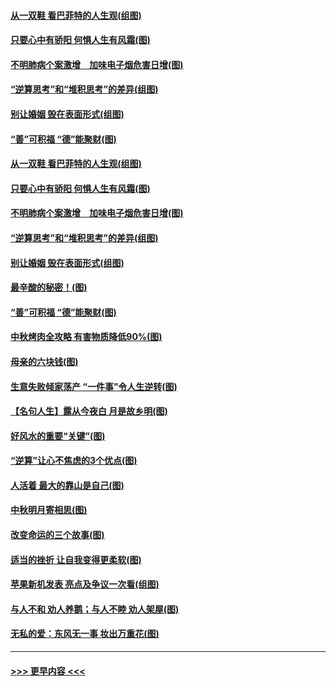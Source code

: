 #### [从一双鞋 看巴菲特的人生观(组图)](../pages/p8/907311.md?t=09141222) 
#### [只要心中有骄阳 何惧人生有风霜(图)](../pages/p8/907320.md?t=09141222) 
#### [不明肺病个案激增　加味电子烟危害日增(图)](../pages/p8/907307.md?t=09141222) 
#### [“逆算思考”和“堆积思考”的差异(组图)](../pages/p8/907229.md?t=09141222) 
#### [别让婚姻 毁在表面形式(组图)](../pages/p8/907118.md?t=09141222) 
#### [“善”可积福 “德”能聚财(图)](../pages/p8/906906.md?t=09141222) 
#### [从一双鞋 看巴菲特的人生观(组图)](../pages/p8/907311.md?t=09141222) 
#### [只要心中有骄阳 何惧人生有风霜(图)](../pages/p8/907320.md?t=09141222) 
#### [不明肺病个案激增　加味电子烟危害日增(图)](../pages/p8/907307.md?t=09141222) 
#### [“逆算思考”和“堆积思考”的差异(组图)](../pages/p8/907229.md?t=09141222) 
#### [别让婚姻 毁在表面形式(组图)](../pages/p8/907118.md?t=09141222) 
#### [最辛酸的秘密！(图)](../pages/p8/906327.md?t=09141222) 
#### [“善”可积福 “德”能聚财(图)](../pages/p8/906906.md?t=09141222) 
#### [中秋烤肉全攻略 有害物质降低90%(图)](../pages/p8/907227.md?t=09141222) 
#### [母亲的六块钱(图)](../pages/p8/907107.md?t=09141222) 
#### [生意失败倾家荡产 “一件事”令人生逆转(图)](../pages/p8/907101.md?t=09141222) 
#### [【名句人生】露从今夜白 月是故乡明(图)](../pages/p8/906558.md?t=09141222) 
#### [好风水的重要“关键”(图)](../pages/p8/907087.md?t=09141222) 
#### [“逆算”让心不焦虑的3个优点(图)](../pages/p8/907070.md?t=09141222) 
#### [人活着 最大的靠山是自己(图)](../pages/p8/906329.md?t=09141222) 
#### [中秋明月寄相思(图)](../pages/p8/906932.md?t=09141222) 
#### [改变命运的三个故事(图)](../pages/p8/906257.md?t=09141222) 
#### [适当的挫折 让自我变得更柔软(图)](../pages/p8/906984.md?t=09141222) 
#### [苹果新机发表 亮点及争议一次看(组图)](../pages/p8/906967.md?t=09141222) 
#### [与人不和 劝人养鹅；与人不睦 劝人架屋(图)](../pages/p8/906905.md?t=09141222) 
#### [无私的爱：东风无一事 妆出万重花(图)](../pages/p8/906862.md?t=09141222) 

----
#### [ >>> 更早内容 <<< ](../indexes/p8-earlier.md)
